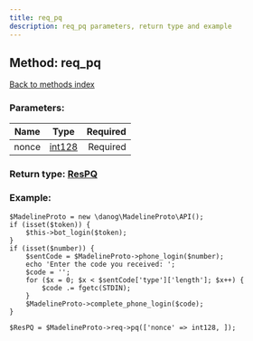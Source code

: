 ```yaml
---
title: req_pq
description: req_pq parameters, return type and example
---
```

## Method: req\_pq  
[Back to methods index](index.md)


### Parameters:

| Name     |    Type       | Required |
|----------|:-------------:|---------:|
|nonce|[int128](../types/int128.md) | Required|


### Return type: [ResPQ](../types/ResPQ.md)

### Example:


```
$MadelineProto = new \danog\MadelineProto\API();
if (isset($token)) {
    $this->bot_login($token);
}
if (isset($number)) {
    $sentCode = $MadelineProto->phone_login($number);
    echo 'Enter the code you received: ';
    $code = '';
    for ($x = 0; $x < $sentCode['type']['length']; $x++) {
        $code .= fgetc(STDIN);
    }
    $MadelineProto->complete_phone_login($code);
}

$ResPQ = $MadelineProto->req->pq(['nonce' => int128, ]);
```
